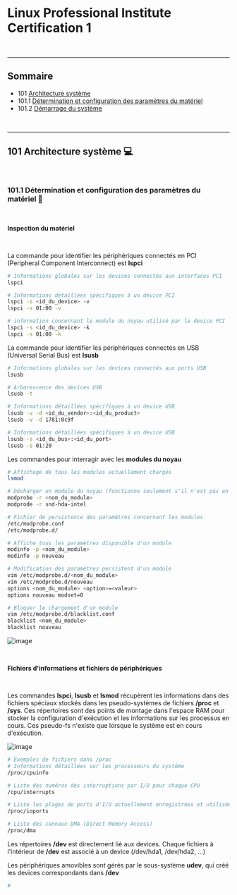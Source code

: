 # Linux Professional Institute Certification 1 

<br>

---

## Sommaire

- 101 [Architecture système]()
- 101.1 [Détermination et configuration des paramètres du matériel]()
- 101.2 [Démarrage du système]()

<br>

---

## 101 **Architecture système** 💻

<br>

### 101.1 **Détermination et configuration des paramètres du matériel** 💾

<br>

**Inspection du matériel**

<br>

La commande pour identifier les périphériques connectés en PCI (Peripheral Component Interconnect) est **lspci**

```bash
# Informations globales sur les devices connectés aux interfaces PCI
lspci

# Informations détaillées spécifiques à un device PCI
lspci -s <id_du_device> -v
lspci -s 01:00 -v

# information concernant le module du noyau utilisé par le device PCI
lspci -s <id_du_device> -k
lspci -s 01:00 -k

```

La commande pour identifier les périphériques connectés en USB (Universal Serial Bus) est **lsusb**

```bash
# Informations globales sur les devices connectés aux ports USB
lsusb

# Arborescence des devices USB
lsusb -t

# Informations détaillées spécifiques à un device USB
lsusb -v -d <id_du_vendor>:<id_du_product>
lsusb -v -d 1781:0c9f

# Informations détaillées spécifiques à un device USB
lsusb -s <id_du_bus>:<id_du_port>
lsusb -s 01:20
```

Les commandes pour interragir avec les **modules du noyau**

```bash
# Affichage de tous les modules actuellement chargés
lsmod

# Décharger un module du noyau (fonctionne seulement s'il n'est pas en cours d'utilisation)
modprobe -r <nom_du_module>
modprode -r snd-hda-intel

# Fichier de persistence des paramètres concernant les modules
/etc/modprobe.conf
/etc/modprobe.d/

# Affiche tous les paramètres disponible d'un module
modinfo -p <nom_du_module>
modinfo -p nouveau

# Modification des paramètres persistent d'un module
vim /etc/modprobe.d/<nom_du_module>
vim /etc/modprobe.d/nouveau
options <nom_du_module> <option>=<valeur>
options nouveau modset=0

# Bloquer le chargement d'un module
vim /etc/modprobe.d/blacklist.conf
blacklist <nom_du_module>
blacklist nouveau
```

![image](https://github.com/user-attachments/assets/c7bc0797-f0a1-4e92-8580-8676a01a192e)


<br>

**Fichiers d'informations et fichiers de périphériques**

<br>

Les commandes **lspci**, **lsusb** et **lsmod** récupèrent les informations dans des fichiers spéciaux stockés dans les pseudo-systèmes de fichiers **/proc** et **/sys**.
Ces répertoires sont des points de montage dans l'espace RAM pour stocker la configuration d'exécution et les informations sur les processus en cours.
Ces pseudo-fs n'existe que lorsque le système est en cours d'exécution.

![image](https://github.com/user-attachments/assets/46802ea1-052b-41fa-a673-213bde1735b5)

```bash
# Exemples de fichiers dans /proc
# Informations détaillées sur les processeurs du système
/proc/cpuinfo

# Liste des numéros des interruptions par I/O pour chaque CPU
/cpu/interrupts

# Liste les plages de ports d'I/O actuellement enregistrées et utilisées
/proc/ioports

# Liste des cannaux DMA (Direct Memory Access)
/proc/dma
```

Les répertoires **/dev** est directement lié aux devices. Chaque fichiers à l'intérieur de **/dev** est associé à un device (/dev/hda1, /dev/hda2, ...)

Les périphériques amovibles sont gérés par le sous-système **udev**, qui créé les devices correspondants dans **/dev**

```bash
#
```
